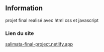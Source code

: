 ## Information

projet final realisé avec html css et javascript



### Lien du site 

[salimata-final-project.netlify.app](salimata-final-project.netlify.app)


